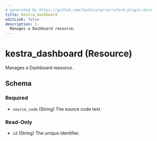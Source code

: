 ```yaml
---
# generated by https://github.com/hashicorp/terraform-plugin-docs
title: kestra_dashboard
editLink: false
description: |-
  Manages a Dashboard resource.
---
```


# kestra_dashboard (Resource)

Manages a Dashboard resource.



<!-- schema generated by tfplugindocs -->
## Schema

### Required

- `source_code` (String) The source code text.

### Read-Only

- `id` (String) The unique identifier.
